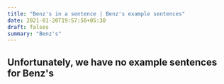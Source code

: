 ```yaml
---
title: "Benz's in a sentence | Benz's example sentences"
date: 2021-01-20T19:57:50+05:30
draft: falses
summary: "Benz's"
---
```

## Unfortunately, we have no example sentences for Benz's                 
